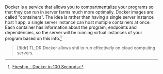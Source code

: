 Docker is a service that allows you to compartmentalize your programs so that they can run in server farms much more optimally. Docker images are called "containers". The idea is rather than having a single server instance host 1 app, a single server instance can host multiple containers at once. Each container has information about the program, endpoints and dependencies, so the server will be running virtual instances of your program based on this info.[^1]

> [!tldr] TL;DR
> Docker allows shit to run effectively on cloud computing servers.



[^1]: [Fireship - Docker in 100 Seconds](https://www.youtube.com/watch?v=Gjnup-PuquQ)